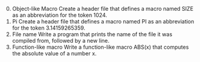 0. Object-like Macro Create a header file that defines a macro named SIZE as an abbreviation for the token 1024.
1. Pi Create a header file that defines a macro named PI as an abbreviation for the token 3.14159265359.
2. File name Write a program that prints the name of the file it was compiled from, followed by a new line.
3. Function-like macro Write a function-like macro ABS(x) that computes the absolute value of a number x.
